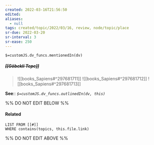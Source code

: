 ```yaml
---
created: 2022-03-16T21:56:50 
edited: 
aliases:
  - null
tags: created/topic/2022/03/16, review, node/topic/place
sr-due: 2022-03-20
sr-interval: 3
sr-ease: 250
---
```

`$=customJS.dv_funcs.mentionedIn(dv)`

##### <s class="topic-title">[[Göbekli Tepe]]</s>

> ![[books_Sapiens#^297681711]]
> ![[books_Sapiens#^297681712]]
> ![[books_Sapiens#^297681713]]

**See**::
*`$=customJS.dv_funcs.outlinedIn(dv, this)`*

%% DO NOT EDIT BELOW %%

#### Related 

```dataview
LIST FROM [[#]]
WHERE contains(topics, this.file.link)
```
%% DO NOT EDIT ABOVE %%
